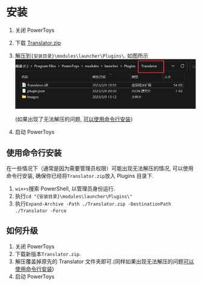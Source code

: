 # 安装

1. 关闭 PowerToys
2. 下载 [Translator.zip](https://github.com/N0I0C0K/PowerTranslator/releases)
3. 解压到`{安装目录}\modules\launcher\Plugins\`.
   如图所示
   ![file](../Images/file.png)
   
   (如果出现了无法解压的问题, [可以使用命令行安装](#使用命令行安装))
4. 启动 PowerToys

## 使用命令行安装

在一些情况下（通常是因为需要管理员权限）可能出现无法解压的情况, 可以使用命令行安装, 确保你已经将`Translator.zip`放入 Plugins 目录下.

1. `win+s`搜索 PowerShell, 以管理员身份运行.
2. 执行`cd "{安装目录}\modules\launcher\Plugins\"`
3. 执行`Expand-Archive -Path ./Translator.zip -DestinationPath ./Translator -Force`

## 如何升级

1. 关闭 PowerToys
2. 下载新版本`Translator.zip`.
3. 解压覆盖掉原先的 Translator 文件夹即可.(同样如果出现无法解压的问题[可以使用命令行安装](#使用命令行安装))
4. 启动 PowerToys
